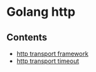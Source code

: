 Golang http
===========

## Contents

* [http transport framework](http-transport.md)
* [http transport timeout](http-timeout.md)